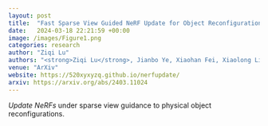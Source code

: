```yaml
---
layout: post
title:  "Fast Sparse View Guided NeRF Update for Object Reconfigurations"
date:   2024-03-18 22:21:59 +00:00
image: /images/Figure1.png
categories: research
author: "Ziqi Lu"
authors: "<strong>Ziqi Lu</strong>, Jianbo Ye, Xiaohan Fei, Xiaolong Li, Jiawei Mo, Ashwin Swaminathan, Stefano Soatto"
venue: "ArXiv"
website: https://520xyxyzq.github.io/nerfupdate/
arxiv: https://arxiv.org/abs/2403.11024
---
```


*Update NeRFs* under sparse view guidance to physical object reconfigurations.